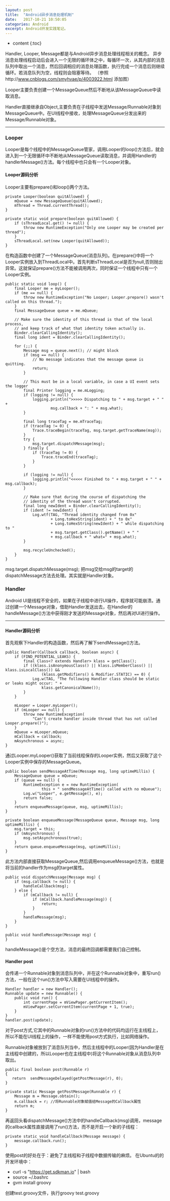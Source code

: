 ```yaml
---
layout: post
title:  "Android异步消息处理机制"
date:   2017-10-21 10:50:05
categories: Android
excerpt: Android开发实践笔记。
---
```


* content
{:toc}

Handler, Looper, Message都是与Android异步消息处理线程相关的概念。 异步消息处理线程启动后会进入一个无限的循环体之中，每循环一次，从其内部的消息队列中取出一个消息，然后回调相应的消息处理函数，执行完成一个消息后则继续循环。若消息队列为空，线程则会阻塞等待。
（参照http://www.cnblogs.com/smyhvae/p/4003922.html 添加图）

Looper主要负责创建一个MessageQueue然后不断地从该MessageQueue中读取消息。

Handler直接继承自Object,主要负责在子线程中发送Message/Runnable对象到MessageQueue中。在UI线程中接收，处理MessageQueue分发出来的Message/Runnable对象。

---
### Looper

Looper是每个线程中的MessageQueue管家，调用Looper的loop()方法后，就会进入到一个无限循环中不断地从MessageQueue读取消息，并调用Handler的handlerMessage()方法。每个线程中也只会有一个Looper对象。

#### Looper源码分析
Looper主要有prepare()和loop()两个方法。

	private Looper(boolean quitAllowed) {
        mQueue = new MessageQueue(quitAllowed);
        mThread = Thread.currentThread();
    }
	
	private static void prepare(boolean quitAllowed) {
        if (sThreadLocal.get() != null) {
            throw new RuntimeException("Only one Looper may be created per thread");
        }
        sThreadLocal.set(new Looper(quitAllowed));
    }
在构造函数中创建了一个MessageQueue(消息队列)。在prepare()中将一个Looper实例放入到ThreadLocal中。首先判断sThreadLocal是否为null,否则抛出异常。这就保证prepare()方法不能被调用两次，同时保证一个线程中只有一个Looper实例。

	public static void loop() {
        final Looper me = myLooper();
        if (me == null) {
            throw new RuntimeException("No Looper; Looper.prepare() wasn't called on this thread.");
        }
        final MessageQueue queue = me.mQueue;

        // Make sure the identity of this thread is that of the local process,
        // and keep track of what that identity token actually is.
        Binder.clearCallingIdentity();
        final long ident = Binder.clearCallingIdentity();

        for (;;) {
            Message msg = queue.next(); // might block
            if (msg == null) {
                // No message indicates that the message queue is quitting.
                return;
            }

            // This must be in a local variable, in case a UI event sets the logger
            final Printer logging = me.mLogging;
            if (logging != null) {
                logging.println(">>>>> Dispatching to " + msg.target + " " +
                        msg.callback + ": " + msg.what);
            }

            final long traceTag = me.mTraceTag;
            if (traceTag != 0) {
                Trace.traceBegin(traceTag, msg.target.getTraceName(msg));
            }
            try {
                msg.target.dispatchMessage(msg);
            } finally {
                if (traceTag != 0) {
                    Trace.traceEnd(traceTag);
                }
            }

            if (logging != null) {
                logging.println("<<<<< Finished to " + msg.target + " " + msg.callback);
            }

            // Make sure that during the course of dispatching the
            // identity of the thread wasn't corrupted.
            final long newIdent = Binder.clearCallingIdentity();
            if (ident != newIdent) {
                Log.wtf(TAG, "Thread identity changed from 0x"
                        + Long.toHexString(ident) + " to 0x"
                        + Long.toHexString(newIdent) + " while dispatching to "
                        + msg.target.getClass().getName() + " "
                        + msg.callback + " what=" + msg.what);
            }

            msg.recycleUnchecked();
        }
    }
msg.target.dispatchMessage(msg); 把msg交给msg的target的dispatchMessage方法去处理。其实就是Handler对象。	


### Handler

Android UI是线程不安全的，如果在子线程中进行UI操作，程序就可能崩溃。通过创建一个Message对象，借助Handler发送出去，在Handler的handleMessage()方法中获得刚才发送的Message对象，然后再对UI进行操作。  

---

#### Handler源码分析
首先观察下Handler的构造函数，然后再了解下sendMessage()方法。

	public Handler(Callback callback, boolean async) {
        if (FIND_POTENTIAL_LEAKS) {
            final Class<? extends Handler> klass = getClass();
            if ((klass.isAnonymousClass() || klass.isMemberClass() || klass.isLocalClass()) &&
                    (klass.getModifiers() & Modifier.STATIC) == 0) {
                Log.w(TAG, "The following Handler class should be static or leaks might occur: " +
                    klass.getCanonicalName());
            }
        }

        mLooper = Looper.myLooper();
        if (mLooper == null) {
            throw new RuntimeException(
                "Can't create handler inside thread that has not called Looper.prepare()");
        }
        mQueue = mLooper.mQueue;
        mCallback = callback;
        mAsynchronous = async;
    }
通过Looper.myLooper()获取了当前线程保存的Looper实例，然后又获取了这个Looper实例中保存的MessageQueue。

	public boolean sendMessageAtTime(Message msg, long uptimeMillis) {
        MessageQueue queue = mQueue;
        if (queue == null) {
            RuntimeException e = new RuntimeException(
                    this + " sendMessageAtTime() called with no mQueue");
            Log.w("Looper", e.getMessage(), e);
            return false;
        }
        return enqueueMessage(queue, msg, uptimeMillis);
    }
	
	private boolean enqueueMessage(MessageQueue queue, Message msg, long uptimeMillis) {
        msg.target = this;
        if (mAsynchronous) {
            msg.setAsynchronous(true);
        }
        return queue.enqueueMessage(msg, uptimeMillis);
    }

此方法内部直接获取MessageQueue,然后调用enqueueMessage()方法，也就是将当前的handler作为msg的target属性。

	public void dispatchMessage(Message msg) {
        if (msg.callback != null) {
            handleCallback(msg);
        } else {
            if (mCallback != null) {
                if (mCallback.handleMessage(msg)) {
                    return;
                }
            }
            handleMessage(msg);
        }
    }

	public void handleMessage(Message msg) {
    }
handleMessage()是个空方法，消息的最终回调都需要我们自己控制。

#### Handler post
会传递一个Runnable对象到消息队列中，并在这个Runnable对象中，重写run()方法，一般在这个run()方法中写入需要在UI线程中的操作。

	Handler handler = new Handler();
	Runnable update = new Runnable() {
		public void run() {
            int currentPage = mViewPager.getCurrentItem();            
            mViewPager.setCurrentItem(currentPage + 1, true);
        }
	}
	handler.post(update);
对于post方式,它其中的Runnable对象的run()方法中的代码均运行在主线程上，所以不能在UI线程上的操作，一样不能使用post方式执行，比如网络操作。

Runnable对象被放到了消息队列当中，然后主线程中的Looper(因为Handler是在主线程中创建的，所以Looper也在主线程中)将这个Runnable对象从消息队列中取出。

	public final boolean post(Runnable r)
    {
       return  sendMessageDelayed(getPostMessage(r), 0);
    }

	private static Message getPostMessage(Runnable r) {
        Message m = Message.obtain();
        m.callback = r; //将Runnable对象赋值给Message的Callback属性
        return m;
    }
再返回头看dispatchMessage()方法中的handleCallback(msg)调用，message的callback属性直接调用了run()方法，而不是开启一个新的子线程：

	private static void handleCallback(Message message) {
        message.callback.run();
    }
使用post的好处在于：避免了主线程和子线程中数据传输的麻烦。
在Ubuntu的的开发环境中：

- curl -s "https://get.sdkman.io" | bash
- source ~/.bashrc
- gvm install groovy
 
创建test.groovy文件，执行groovy test.groovy

